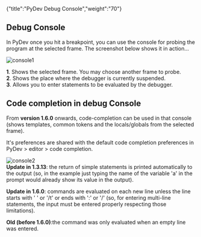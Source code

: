 {"title":"PyDev Debug Console","weight":"70"} 

## Debug Console

In PyDev once you hit a breakpoint, you can use the console for probing the program at the selected frame. The screenshot below shows it in action...

![console1](/Images/appc/pydev.org/images/debugger/console1.png)

**1**. Shows the selected frame. You may choose another frame to probe.  
**2**. Shows the place where the debugger is currently suspended.  
**3**. Allows you to enter statements to be evaluated by the debugger.

## Code completion in debug Console

From **version 1.6.0** onwards, code-completion can be used in that console (shows templates, common tokens and the locals/globals from the selected frame).

It's preferences are shared with the default code completion preferences in PyDev > editor > code completion.

![console2](/Images/appc/pydev.org/images/debugger/console2.png)  
**Update in 1.3.13**: the return of simple statements is printed automatically to the output (so, in the example just typing the name of the variable 'a' in the prompt would already show its value in the output).

**Update in 1.6.0**: commands are evaluated on each new line unless the line starts with ' ' or '/t' or ends with ':' or '/' (so, for entering multi-line statements, the input must be entered properly respecting those limitations).

**Old (before 1.6.0)**:the command was only evaluated when an empty line was entered.